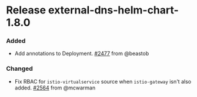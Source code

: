 # Release external-dns-helm-chart-1.8.0

### Added

- Add annotations to Deployment. [#2477](https://github.com/kubernetes-sigs/external-dns/pull/2477) from @beastob

### Changed

- Fix RBAC for `istio-virtualservice` source when `istio-gateway` isn't also added. [#2564](https://github.com/kubernetes-sigs/external-dns/pull/2564) from @mcwarman
